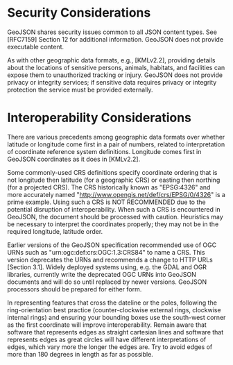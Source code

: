 # Security Considerations

   GeoJSON shares security issues common to all JSON content types.  See
   [RFC7159] Section 12 for additional information. GeoJSON does not
   provide executable content.

   As with other geographic data formats, e.g., [KMLv2.2], providing
   details about the locations of sensitive persons, animals, habitats,
   and facilities can expose them to unauthorized tracking or injury.
   GeoJSON does not provide privacy or integrity services; if sensitive
   data requires privacy or integrity protection the service must be
   provided externally.

# Interoperability Considerations

   There are various precedents among geographic data formats over
   whether latitude or longitude come first in a pair of numbers, 
   related to interpretation of coordinate reference system definitions.
   Longitude comes first in GeoJSON coordinates as it does in [KMLv2.2].

   Some commonly-used CRS definitions specify coordinate ordering that
   is not longitude then latitude (for a geographic CRS) or easting then
   northing (for a projected CRS). The CRS historically known as
   "EPSG:4326" and more accurately named
   "http://www.opengis.net/def/crs/EPSG/0/4326" is a prime example.
   Using such a CRS is NOT RECOMMENDED due to the potential disruption
   of interoperability. When such a CRS is encountered in GeoJSON, the
   document should be processed with caution.  Heuristics may be
   necessary to interpret the coordinates properly; they may not be in
   the required longitude, latitude order.

   Earlier versions of the GeoJSON specification recommended use of OGC
   URNs such as "urn:ogc:def:crs:OGC:1.3:CRS84" to name a CRS. This
   version deprecates the URNs and recommends a change to HTTP URLs
   [Section 3.1]. Widely deployed systems using, e.g. the GDAL and OGR
   libraries, currently write the deprecated OGC URNs into GeoJSON
   documents and will do so until replaced by newer versions. GeoJSON
   processors should be prepared for either form.

   In representing features that cross the dateline or the poles, 
   following the ring-orientation best practice (counter-clockwise 
   external rings, clockwise internal rings) and ensuring your 
   bounding boxes use the south-west corner as the first coordinate
   will improve interoperability. Remain aware that software that
   represents edges as straight cartesian lines and software that
   represents edges as great circles will have different interpretations
   of edges, which vary more the longer the edges are. Try to
   avoid edges of more than 180 degrees in length as far as possible.